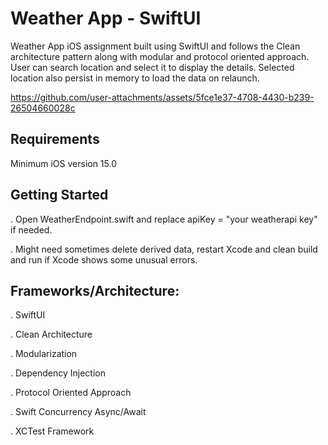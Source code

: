 # Weather App - SwiftUI

Weather App iOS assignment built using SwiftUI and follows the Clean architecture pattern along with modular and protocol oriented approach. User can search location and select it to display the details. Selected location also persist in memory to load the data on relaunch.


https://github.com/user-attachments/assets/5fce1e37-4708-4430-b239-26504660028c

## Requirements

Minimum iOS version 15.0

## Getting Started

. Open WeatherEndpoint.swift and replace apiKey = "your weatherapi key" if needed. 

. Might need sometimes delete derived data, restart Xcode and clean build and run if Xcode shows some unusual errors.

## Frameworks/Architecture:

. SwiftUI

. Clean Architecture

. Modularization

. Dependency Injection

. Protocol Oriented Approach

. Swift Concurrency Async/Await

. XCTest Framework

